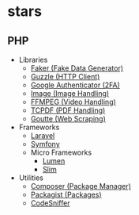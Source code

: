 # stars

## PHP

* Libraries
  * [Faker (Fake Data Generator)](https://github.com/fzaninotto/Faker)
  * [Guzzle (HTTP Client)](https://github.com/guzzle/guzzle)
  * [Google Authenticator (2FA)](https://github.com/Dolondro/google-authenticator)
  * [Image (Image Handling)](https://github.com/Intervention/image)
  * [FFMPEG (Video Handling)](https://ffmpeg.org/)
  * [TCPDF (PDF Handling)](https://github.com/tecnickcom/tcpdf)
  * [Goutte (Web Scraping)](https://github.com/FriendsOfPHP/Goutte)
* Frameworks
  * [Laravel](https://github.com/laravel/laravel)
  * [Symfony](https://github.com/symfony/symfony)
  * Micro Frameworks
    * [Lumen](https://lumen.laravel.com/)
    * [Slim](https://www.slimframework.com/)
* Utilities
  * [Composer (Package Manager)](https://getcomposer.org/)
  * [Packagist (Packages)](https://packagist.org/)
  * [CodeSniffer](https://github.com/squizlabs/PHP_CodeSniffer)
